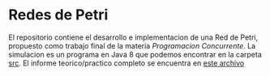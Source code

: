 # Redes de Petri

El repositorio contiene el desarrollo e implementacion de una Red de Petri, propuesto como trabajo final de la materia _Programacion Concurrente_. 
La simulacion es un programa en Java 8 que podemos encontrar en la carpeta [src](https://github.com/ginos1998/pc-rdp-final/tree/main/src/main/java/pc/borbotones).
El informe teorico/practico completo se encuentra en [este archivo](https://github.com/ginos1998/pc-rdp-final/blob/main/informe.pdf)
